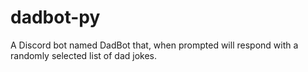 # dadbot-py
A Discord bot named DadBot that, when prompted will respond with a randomly selected list of dad jokes.
